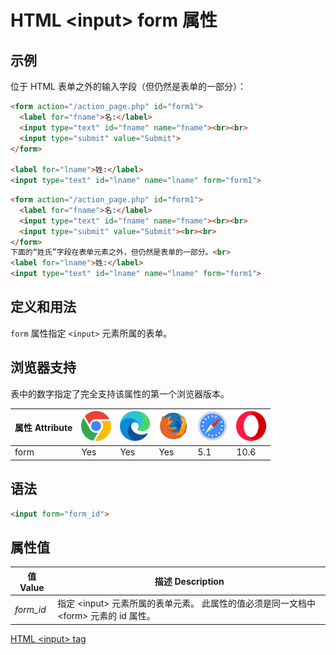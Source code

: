 HTML \<input> form 属性
===

## 示例

位于 HTML 表单之外的输入字段（但仍然是表单的一部分）：

```html
<form action="/action_page.php" id="form1">
  <label for="fname">名:</label>
  <input type="text" id="fname" name="fname"><br><br>
  <input type="submit" value="Submit">
</form>

<label for="lname">姓:</label>
<input type="text" id="lname" name="lname" form="form1">
```

```html idoc:preview:iframe
<form action="/action_page.php" id="form1">
  <label for="fname">名:</label>
  <input type="text" id="fname" name="fname"><br><br>
  <input type="submit" value="Submit"><br><br>
</form>
下面的“姓氏”字段在表单元素之外，但仍然是表单的一部分。<br>
<label for="lname">姓:</label>
<input type="text" id="lname" name="lname" form="form1">
```

## 定义和用法

`form` 属性指定 `<input>` 元素所属的表单。

## 浏览器支持

表中的数字指定了完全支持该属性的第一个浏览器版本。

| 属性 Attribute | ![chrome][1] | ![edge][2] | ![firefox][3] | ![safari][4] | ![opera][5] |
| --- | --- | --- | --- | --- | --- |
| form      | Yes | Yes | Yes | 5.1 | 10.6 |
<!--rehype:style=width: 100%; display: inline-table;-->

## 语法

```html
<input form="form_id">
```

## 属性值

| 值 Value | 描述 Description |
| ----- | ----- |
| *form\_id* | 指定 \<input> 元素所属的表单元素。 此属性的值必须是同一文档中 \<form> 元素的 id 属性。 |
<!--rehype:style=width: 100%; display: inline-table;-->

[HTML \<input> tag](./input.md "HTML input 标签参考")

[1]: ../assets/chrome.svg
[2]: ../assets/edge.svg
[3]: ../assets/firefox.svg
[4]: ../assets/safari.svg
[5]: ../assets/opera.svg
